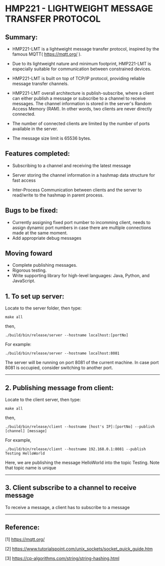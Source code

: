 # HMP221 - LIGHTWEIGHT MESSAGE TRANSFER PROTOCOL

## Summary:
- HMP221-LMT is a lightweight message transfer protocol, inspired by the famous MQTT( https://mqtt.org/ ). 

- Due to its lightweight nature and minimum footprint, HMP221-LMT is especially suitable for communication between constrained devices.

- HMP221-LMT is built on top of TCP/IP protocol, providing reliable message transfer channels.

- HMP221-LMT overall architecture is publish-subscribe, where a client can either publish a message or subscribe to a channel to receive messages. The channel information is stored in the server's Random Access Memory (RAM). In other words, two clients are never directly connected.

- The number of connected clients are limited by the number of ports available in the server.

- The message size limit is 65536 bytes.

## Features completed:
- Subscribing to a channel and receiving the latest message

- Server storing the channel information in a hashmap data structure for fast access

- Inter-Process Communication between clients and the server to read/write to the hashmap in parent process.

## Bugs to be fixed:
- Currently assigning fixed port number to incomming client, needs to assign dynamic port numbers in case there are multiple connections made at the same moment.
- Add appropriate debug messages

## Moving foward
- Complete publishing messages.
- Rigorous testing.
- Write supporting library for high-level languages: Java, Python, and JavaScript.

## 1. To set up server: 

Locate to the server folder, then type:
```
make all
```

then,
```
./build/bin/release/server --hostname localhost:[portNo]
```

For example:

```
./build/bin/release/server --hostname localhost:8081
```

The server will be running on port 8081 of the current machine. In case port 8081 is occupied, consider switching to another port.

-------------------------------

## 2. Publishing message from client:

Locate to the client server, then type:

```
make all
```
then,
```
./build/bin/release/client --hostname [host's IP]:[portNo] --publish [channel] [message]
```

For example,

```
./build/bin/release/client --hostname 192.168.0.1:8081 --publish Testing HelloWorld
```

Here, we are publishing the message HelloWorld into the topic Testing. Note that topic name is unique

-------------------------------

## 3. Client subscribe to a channel to receive message

To receive a message, a client has to subscribe to a message

------------------------------
## Reference:
[1] https://mqtt.org/

[2] https://www.tutorialspoint.com/unix_sockets/socket_quick_guide.htm

[3] https://cp-algorithms.com/string/string-hashing.html

